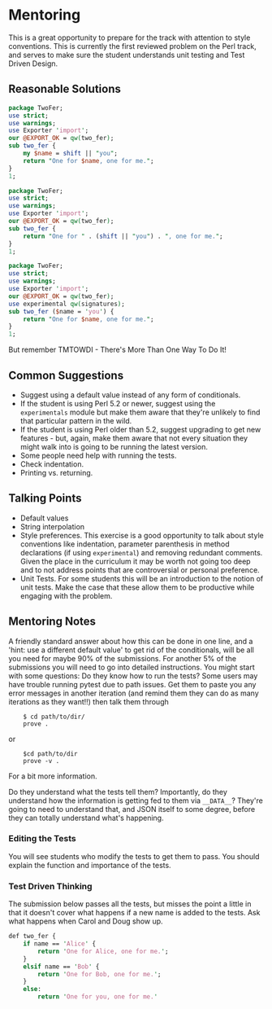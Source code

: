 # Mentoring

This is a great opportunity to prepare for the track with attention to style conventions.
This is currently the first reviewed problem on the Perl track, and serves to
make sure the student understands unit testing and Test Driven Design.

## Reasonable Solutions

```perl
package TwoFer;
use strict;
use warnings;
use Exporter 'import';
our @EXPORT_OK = qw(two_fer);
sub two_fer {
    my $name = shift || "you";
    return "One for $name, one for me.";
}
1;
```

```perl
package TwoFer;
use strict;
use warnings;
use Exporter 'import';
our @EXPORT_OK = qw(two_fer);
sub two_fer {
    return "One for " . (shift || "you") . ", one for me.";
}
1;
```

```perl
package TwoFer;
use strict;
use warnings;
use Exporter 'import';
our @EXPORT_OK = qw(two_fer);
use experimental qw(signatures);
sub two_fer ($name = 'you') {
    return "One for $name, one for me.";
}
1;
```
But remember TMTOWDI - There's More Than One Way To Do It!

## Common Suggestions

- Suggest using a default value instead of any form of conditionals.
- If the student is using Perl 5.2 or newer, suggest using the `experimentals` module but make them aware that they're unlikely to find that particular pattern in the wild.
- If the student is using Perl older than 5.2, suggest upgrading to get new features - but, again, make them aware that not every situation they might walk into is going to be running the latest version.
- Some people need help with running the tests.
- Check indentation.
- Printing vs. returning.

## Talking Points

- Default values
- String interpolation
- Style preferences. This exercise is a good opportunity to talk about style conventions like indentation, parameter parenthesis in method declarations (if using `experimental`) and removing redundant comments.
  Given the place in the curriculum it may be worth not going too deep and to not address points that are controversial or personal preference.
- Unit Tests. For some students this will be an introduction to the notion of unit tests.
  Make the case that these allow them to be productive while engaging with the problem.

## Mentoring Notes

A friendly standard answer about how this can be done in one line, and a 'hint: use a different default value' to get rid of the conditionals, will be all you need for maybe 90% of the submissions.
For another 5% of the submissions you will need to go into detailed instructions.
You might start with some questions:
Do they know how to run the tests?
Some users may have trouble running pytest due to path issues.
Get them to paste you any error messages in another iteration (and remind them they can do as many iterations as they want!!) then talk them through

```shell
    $ cd path/to/dir/
    prove .
```

or 

```shell
    $cd path/to/dir
    prove -v .
```

For a bit more information.

Do they understand what the tests tell them? Importantly, do they understand how the information is getting fed to them via `__DATA__`? They're going to need to understand that, and JSON itself to some degree, before they can totally understand what's happening.

### Editing the Tests

You will see students who modify the tests to get them to pass.
You should explain the function and importance of the tests.

### Test Driven Thinking

The submission below passes all the tests, but misses the point a little in that it doesn't cover what happens if a new name is added to the tests.
Ask what happens when Carol and Doug show up.

```perl
def two_fer {
    if name == 'Alice' {
        return 'One for Alice, one for me.';
    }
    elsif name == 'Bob' {
        return 'One for Bob, one for me.';
    }
    else:
        return 'One for you, one for me.'
```
